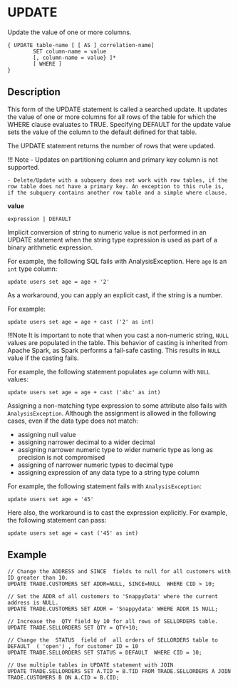 # UPDATE

Update the value of one or more columns.

```pre
{ UPDATE table-name [ [ AS ] correlation-name]
        SET column-name = value
        [, column-name = value} ]*
        [ WHERE ]    
}
```

## Description

This form of the UPDATE statement is called a searched update. It updates the value of one or more columns for all rows of the table for which the WHERE clause evaluates to TRUE. Specifying DEFAULT for the update value sets the value of the column to the default defined for that table.

The UPDATE statement returns the number of rows that were updated.

!!! Note
	- Updates on partitioning column and primary key column is not supported.

    - Delete/Update with a subquery does not work with row tables, if the row table does not have a primary key. An exception to this rule is, if the subquery contains another row table and a simple where clause.

**value**

```pre
expression | DEFAULT
```
Implicit conversion of string to numeric value is not performed in an UPDATE statement when the string type expression is used as part of a binary arithmetic expression.

For example, the following SQL fails with AnalysisException. Here `age` is an `int` type column:

```
update users set age = age + '2'
```

As a workaround, you can apply an explicit cast, if the string is a number.

For example:

```
update users set age = age + cast ('2' as int)
```

!!!Note
	It is important to note that when you cast a non-numeric string, `NULL` values are populated in the table. This behavior of casting is inherited from Apache Spark, as Spark performs a fail-safe casting. This results in `NULL` value if the casting fails.

For example, the following statement populates `age` column with `NULL` values:

```
update users set age = age + cast ('abc' as int)
```

Assigning a non-matching type expression to some attribute also fails with `AnalysisException`. Although the assignment is allowed in the following cases, even if the data type does not match:

- assigning null value
- assigning narrower decimal to a wider decimal
- assigning narrower numeric type to wider numeric type as long as precision is
not compromised
- assigning of narrower numeric types to decimal type
- assigning expression of any data type to a string type column

For example, the following statement fails with `AnalysisException`:

```
update users set age = '45'
```

Here also, the workaround is to cast the expression explicitly. For example, the following statement can pass:

```
update users set age = cast ('45' as int)
```

## Example

```pre
// Change the ADDRESS and SINCE  fields to null for all customers with ID greater than 10.
UPDATE TRADE.CUSTOMERS SET ADDR=NULL, SINCE=NULL  WHERE CID > 10;

// Set the ADDR of all customers to 'SnappyData' where the current address is NULL.
UPDATE TRADE.CUSTOMERS SET ADDR = 'Snappydata' WHERE ADDR IS NULL;

// Increase the  QTY field by 10 for all rows of SELLORDERS table.
UPDATE TRADE.SELLORDERS SET QTY = QTY+10;

// Change the  STATUS  field of  all orders of SELLORDERS table to DEFAULT  ( 'open') , for customer ID = 10
UPDATE TRADE.SELLORDERS SET STATUS = DEFAULT  WHERE CID = 10;

// Use multiple tables in UPDATE statement with JOIN
UPDATE TRADE.SELLORDERS SET A.TID = B.TID FROM TRADE.SELLORDERS A JOIN TRADE.CUSTOMERS B ON A.CID = B.CID;
```
